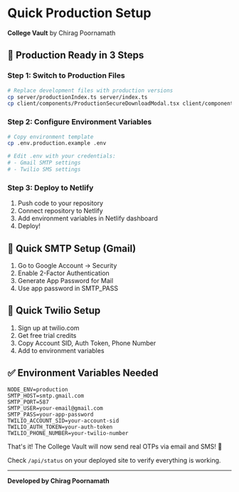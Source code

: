 # Quick Production Setup

**College Vault** by Chirag Poornamath

## 🚀 Production Ready in 3 Steps

### Step 1: Switch to Production Files
```bash
# Replace development files with production versions
cp server/productionIndex.ts server/index.ts
cp client/components/ProductionSecureDownloadModal.tsx client/components/SecureDownloadModal.tsx
```

### Step 2: Configure Environment Variables
```bash
# Copy environment template
cp .env.production.example .env

# Edit .env with your credentials:
# - Gmail SMTP settings
# - Twilio SMS settings
```

### Step 3: Deploy to Netlify
1. Push code to your repository
2. Connect repository to Netlify
3. Add environment variables in Netlify dashboard
4. Deploy!

## 📧 Quick SMTP Setup (Gmail)
1. Go to Google Account → Security
2. Enable 2-Factor Authentication
3. Generate App Password for Mail
4. Use app password in SMTP_PASS

## 📱 Quick Twilio Setup
1. Sign up at twilio.com
2. Get free trial credits
3. Copy Account SID, Auth Token, Phone Number
4. Add to environment variables

## ✅ Environment Variables Needed
```
NODE_ENV=production
SMTP_HOST=smtp.gmail.com
SMTP_PORT=587
SMTP_USER=your-email@gmail.com
SMTP_PASS=your-app-password
TWILIO_ACCOUNT_SID=your-account-sid
TWILIO_AUTH_TOKEN=your-auth-token
TWILIO_PHONE_NUMBER=your-twilio-number
```

That's it! The College Vault will now send real OTPs via email and SMS! 🎉

Check `/api/status` on your deployed site to verify everything is working.

---
**Developed by Chirag Poornamath**
